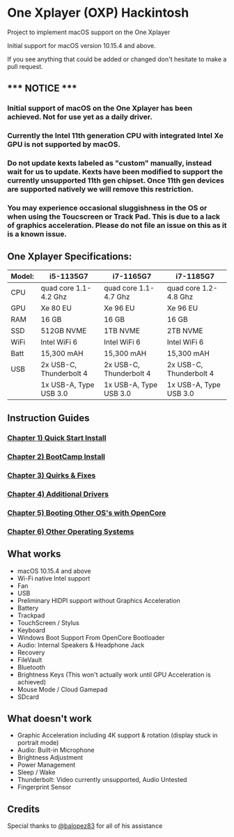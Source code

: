 # One Xplayer (OXP) Hackintosh
Project to implement macOS support on the One Xplayer

Initial support for macOS version 10.15.4 and above.

If you see anything that could be added or changed don't hesitate to make a pull request.


## *** NOTICE ***
### Initial support of macOS on the One Xplayer has been achieved. Not for use yet as a daily driver. 
### Currently the Intel 11th generation CPU with integrated Intel Xe GPU is not supported by macOS.
### Do not update kexts labeled as "custom" manually, instead wait for us to update. Kexts have been modified to support the currently unsupported 11th gen chipset. Once 11th gen devices are supported natively we will remove this restriction.
### You may experience occasional sluggishness in the OS or when using the Toucscreen or Track Pad. This is due to a lack of graphics acceleration. Please do not file an issue on this as it is a known issue. 

## One Xplayer Specifications:

| Model: | i5-1135G7 | i7-1165G7 | i7-1185G7 |
|---|----------|----------|----------|
|CPU| quad core 1.1-4.2 Ghz| quad core 1.1-4.7 Ghz| quad core 1.2-4.8 Ghz|
|GPU|Xe 80 EU | Xe 96 EU | Xe 96 EU |
|RAM| 16 GB | 16 GB | 16 GB |
|SSD| 512GB NVME | 1TB NVME | 2TB NVME |
|WiFi| Intel WiFi 6 | Intel WiFi 6 | Intel WiFi 6 |
|Batt| 15,300 mAH | 15,300 mAH | 15,300 mAH |
|USB| 2x USB-C, Thunderbolt 4 | 2x USB-C, Thunderbolt 4 | 2x USB-C, Thunderbolt 4 |
|   | 1x USB-A, Type USB 3.0 | 1x USB-A, Type USB 3.0 | 1x USB-A, Type USB 3.0 |


## Instruction Guides

### [Chapter 1) Quick Start Install](https://github.com/THEDEVIOUS1/One_Mix_Yoga_4_Hackintosh/blob/main/1-QuickStart.md)
### [Chapter 2) BootCamp Install](https://github.com/THEDEVIOUS1/One_Mix_Yoga_4_Hackintosh/blob/main/2-BootCamp.md)
### [Chapter 3) Quirks & Fixes](https://github.com/THEDEVIOUS1/One_Mix_Yoga_4_Hackintosh/blob/main/3-quirks&fixes.md)
### [Chapter 4) Additional Drivers](https://github.com/THEDEVIOUS1/One_Mix_Yoga_4_Hackintosh/blob/main/4-drivers.md)
### [Chapter 5) Booting Other OS's with OpenCore](https://github.com/THEDEVIOUS1/One_Mix_Yoga_4_Hackintosh/blob/main/5-OtherOS%26OC.md)
### [Chapter 6) Other Operating Systems](https://github.com/THEDEVIOUS1/One_Mix_Yoga_4_Hackintosh/blob/main/6-OtherOS.md)


## What works 

- macOS 10.15.4 and above
- Wi-Fi native Intel support
- Fan
- USB
- Preliminary HIDPI support without Graphics Acceleration
- Battery
- Trackpad
- TouchScreen / Stylus
- Keyboard
- Windows Boot Support From OpenCore Bootloader
- Audio: Internal Speakers & Headphone Jack
- Recovery
- FileVault
- Bluetooth
- Brightness Keys (This won't actually work until GPU Acceleration is achieved)
- Mouse Mode / Cloud Gamepad
- SDcard


## What doesn't work

- Graphic Acceleration including 4K support & rotation (display stuck in portrait mode)
- Audio: Built-in Microphone
- Brightness Adjustment
- Power Management
- Sleep / Wake
- Thunderbolt: Video currently unsupported, Audio Untested
- Fingerprint Sensor



## Credits
Special thanks to [@balopez83](https://github.com/balopez83) for all of his assistance <br>
